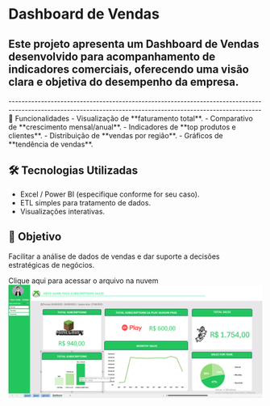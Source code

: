 
<h1><strong>Dashboard de Vendas</strong></h1>

<h2>Este projeto apresenta um Dashboard de Vendas desenvolvido para acompanhamento de indicadores comerciais, oferecendo uma visão clara e objetiva do desempenho da empresa.</h2>
------------------------------------------------------------------------------------------------------------------------------------------------------------
🚀 Funcionalidades
- Visualização de **faturamento total**.  
- Comparativo de **crescimento mensal/anual**.  
- Indicadores de **top produtos e clientes**.  
- Distribuição de **vendas por região**.  
- Gráficos de **tendência de vendas**.  

## 🛠️ Tecnologias Utilizadas
- Excel / Power BI (especifique conforme for seu caso).  
- ETL simples para tratamento de dados.  
- Visualizações interativas.  

## 🎯 Objetivo
Facilitar a análise de dados de vendas e dar suporte a decisões estratégicas de negócios.  


<a herf='https://1drv.ms/x/c/51f09ae6d25bc177/EWd4NPjHX4REoBwJDIrUAKMBJAqS0Y5YhvegsSdtnVCKRw?e=fzy7ux&nav=MTVfezIxMEYxNEVGLUMwQjctNDU5RC05RTA5LTMxMzBCQTQzMTRBNn0'>Clique aqui para acessar o arquivo na nuvem</a>
<br>
<img src='https://github.com/Nuno38/Analise_Dados_Dashboard/blob/main/Images_Dasboard/Screenshot_11.png'></img>


